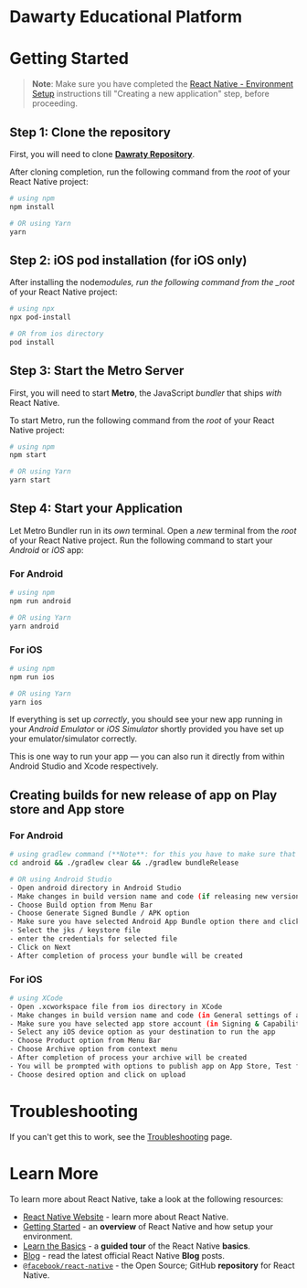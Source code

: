 # Dawarty Educational Platform

# Getting Started

> **Note**: Make sure you have completed the [React Native - Environment Setup](https://reactnative.dev/docs/environment-setup) instructions till "Creating a new application" step, before proceeding.

## Step 1: Clone the repository

First, you will need to clone **[Dawraty Repository](https://github.com/joindawraty/dawraty-mobile-app.git)**.

After cloning completion, run the following command from the _root_ of your React Native project:

```bash
# using npm
npm install

# OR using Yarn
yarn
```

## Step 2: iOS pod installation (for iOS only)

After installing the node*modules, run the following command from the \_root* of your React Native project:

```bash
# using npx
npx pod-install

# OR from ios directory
pod install
```

## Step 3: Start the Metro Server

First, you will need to start **Metro**, the JavaScript _bundler_ that ships _with_ React Native.

To start Metro, run the following command from the _root_ of your React Native project:

```bash
# using npm
npm start

# OR using Yarn
yarn start
```

## Step 4: Start your Application

Let Metro Bundler run in its _own_ terminal. Open a _new_ terminal from the _root_ of your React Native project. Run the following command to start your _Android_ or _iOS_ app:

### For Android

```bash
# using npm
npm run android

# OR using Yarn
yarn android
```

### For iOS

```bash
# using npm
npm run ios

# OR using Yarn
yarn ios
```

If everything is set up _correctly_, you should see your new app running in your _Android Emulator_ or _iOS Simulator_ shortly provided you have set up your emulator/simulator correctly.

This is one way to run your app — you can also run it directly from within Android Studio and Xcode respectively.

## Creating builds for new release of app on Play store and App store

### For Android

```bash
# using gradlew command (**Note**: for this you have to make sure that you have specified the keystore file path and credentials in signingConfigs phase of build.gradle (app level))
cd android && ./gradlew clear && ./gradlew bundleRelease

# OR using Android Studio
- Open android directory in Android Studio
- Make changes in build version name and code (if releasing new version on play store)
- Choose Build option from Menu Bar
- Choose Generate Signed Bundle / APK option
- Make sure you have selected Android App Bundle option there and click on Next Button
- Select the jks / keystore file
- enter the credentials for selected file
- Click on Next
- After completion of process your bundle will be created
```

### For iOS

```bash
# using XCode
- Open .xcworkspace file from ios directory in XCode
- Make changes in build version name and code (in General settings of app target)
- Make sure you have selected app store account (in Signing & Capabilities of app target)
- Select any iOS device option as your destination to run the app
- Choose Product option from Menu Bar
- Choose Archive option from context menu
- After completion of process your archive will be created
- You will be prompted with options to publish app on App Store, Test flight
- Choose desired option and click on upload
```

# Troubleshooting

If you can't get this to work, see the [Troubleshooting](https://reactnative.dev/docs/troubleshooting) page.

# Learn More

To learn more about React Native, take a look at the following resources:

- [React Native Website](https://reactnative.dev) - learn more about React Native.
- [Getting Started](https://reactnative.dev/docs/environment-setup) - an **overview** of React Native and how setup your environment.
- [Learn the Basics](https://reactnative.dev/docs/getting-started) - a **guided tour** of the React Native **basics**.
- [Blog](https://reactnative.dev/blog) - read the latest official React Native **Blog** posts.
- [`@facebook/react-native`](https://github.com/facebook/react-native) - the Open Source; GitHub **repository** for React Native.
